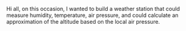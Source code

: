 Hi all, on this occasion, I wanted to build a weather station that could measure humidity, temperature, air pressure, and could
calculate an approximation of the altitude based on the local air pressure.
